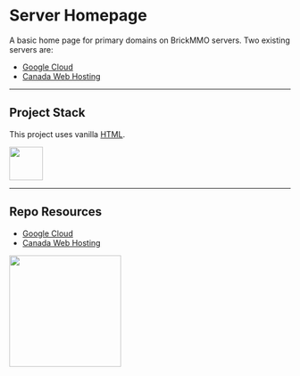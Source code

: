 # Server Homepage

A basic home page for primary domains on BrickMMO servers. Two existing servers are:

* [Google Cloud](https://alpha.faker.ca/)
* [Canada Web Hosting](https://bravo.faker.ca/)

---

## Project Stack

This project uses vanilla [HTML](https://developer.mozilla.org/en-US/docs/Web/HTML).

<img src="https://console.codeadam.ca/api/image/html" width="60"> 

---

## Repo Resources

* [Google Cloud](https://alpha.faker.ca/)
* [Canada Web Hosting](https://bravo.faker.ca/)

<a href="https://brickmmo.com">
<img src="https://cdn.brickmmo.com/images@1.0.0/brickmmo-logo-coloured-horizontal.png" width="200">
</a>
